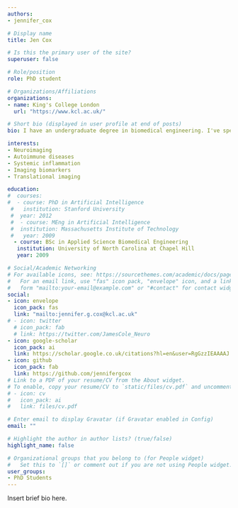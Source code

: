 ```yaml
---
authors:
- jennifer_cox

# Display name
title: Jen Cox

# Is this the primary user of the site?
superuser: false

# Role/position
role: PhD student

# Organizations/Affiliations
organizations:
- name: King's College London
  url: "https://www.kcl.ac.uk/"

# Short bio (displayed in user profile at end of posts)
bio: I have an undergraduate degree in biomedical engineering. I've spent the last 10 years working in industry, first in imaging contract research organisations and then most recently on the pharmaceutical sponsor side. Through that time I've worked across imaging modalities, diseases and the whole body, but I've always had a primary interest in neuro. My PhD research is focused on the central effect of systemic inflammation from autoimmune disorders so really the intersection of the body as a whole and the brain!

interests:
- Neuroimaging
- Autoimmune diseases
- Systemic inflammation
- Imaging biomarkers
- Translational imaging

education:
#  courses:
#  - course: PhD in Artificial Intelligence
 #   institution: Stanford University
 #  year: 2012
 #  - course: MEng in Artificial Intelligence
 #  institution: Massachusetts Institute of Technology
 #   year: 2009
  - course: BSc in Applied Science Biomedical Engineering 
   institution: University of North Carolina at Chapel Hill
   year: 2009

# Social/Academic Networking
# For available icons, see: https://sourcethemes.com/academic/docs/page-builder/#icons
#   For an email link, use "fas" icon pack, "envelope" icon, and a link in the
#   form "mailto:your-email@example.com" or "#contact" for contact widget.
social:
- icon: envelope
  icon_pack: fas
  link: "mailto:jennifer.g.cox@kcl.ac.uk"
# - icon: twitter
  # icon_pack: fab
  # link: https://twitter.com/JamesCole_Neuro
- icon: google-scholar
  icon_pack: ai
  link: https://scholar.google.co.uk/citations?hl=en&user=RgGzzIEAAAAJ
- icon: github
  icon_pack: fab
  link: https://github.com/jennifergcox
# Link to a PDF of your resume/CV from the About widget.
# To enable, copy your resume/CV to `static/files/cv.pdf` and uncomment the lines below.
# - icon: cv
#   icon_pack: ai
#   link: files/cv.pdf

# Enter email to display Gravatar (if Gravatar enabled in Config)
email: ""

# Highlight the author in author lists? (true/false)
highlight_name: false

# Organizational groups that you belong to (for People widget)
#   Set this to `[]` or comment out if you are not using People widget.
user_groups:
- PhD Students
---
```


Insert brief bio here.

